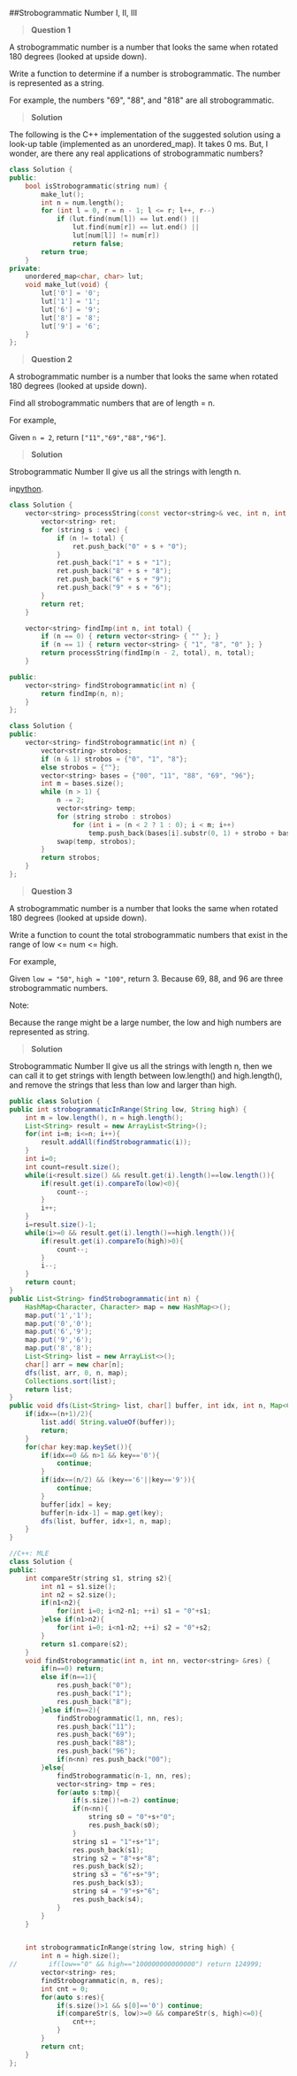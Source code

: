##Strobogrammatic Number I, II, III

>**Question 1**

A strobogrammatic number is a number that looks the same when rotated 180 degrees (looked at upside down).  

Write a function to determine if a number is strobogrammatic. The number is represented as a string.

For example, the numbers "69", "88", and "818" are all strobogrammatic.

>**Solution**

The following is the C++ implementation of the suggested solution using a look-up table (implemented as an unordered_map). It takes 0 ms. But, I wonder, are there any real applications of strobogrammatic numbers?  

```c++
class Solution {
public:
    bool isStrobogrammatic(string num) {
        make_lut();
        int n = num.length();
        for (int l = 0, r = n - 1; l <= r; l++, r--)
            if (lut.find(num[l]) == lut.end() ||  
                lut.find(num[r]) == lut.end() ||
                lut[num[l]] != num[r])
                return false;
        return true;
    }
private:
    unordered_map<char, char> lut;
    void make_lut(void) {
        lut['0'] = '0';
        lut['1'] = '1';
        lut['6'] = '9';
        lut['8'] = '8';
        lut['9'] = '6';
    }
};
```

>**Question 2**

A strobogrammatic number is a number that looks the same when rotated 180 degrees (looked at upside down).

Find all strobogrammatic numbers that are of length = n.

For example,

Given `n = 2`, return `["11","69","88","96"]`.


>**Solution**

Strobogrammatic Number II give us all the strings with length n.

in[python](https://leetcode.com/discuss/50405/3-lines-ruby-5-lines-python?show=50849#a50849).

```c++
class Solution {
    vector<string> processString(const vector<string>& vec, int n, int total) {
        vector<string> ret;
        for (string s : vec) {
            if (n != total) {
                ret.push_back("0" + s + "0");
            }
            ret.push_back("1" + s + "1");
            ret.push_back("8" + s + "8");
            ret.push_back("6" + s + "9");
            ret.push_back("9" + s + "6");
        }
        return ret;
    }

    vector<string> findImp(int n, int total) {
        if (n == 0) { return vector<string> { "" }; }
        if (n == 1) { return vector<string> { "1", "8", "0" }; }
        return processString(findImp(n - 2, total), n, total);
    }

public:
    vector<string> findStrobogrammatic(int n) {
        return findImp(n, n);
    }
};
```

```c++
class Solution {
public:
    vector<string> findStrobogrammatic(int n) {
        vector<string> strobos;
        if (n & 1) strobos = {"0", "1", "8"};
        else strobos = {""};
        vector<string> bases = {"00", "11", "88", "69", "96"};
        int m = bases.size();
        while (n > 1) {
            n -= 2;
            vector<string> temp;
            for (string strobo : strobos)
                for (int i = (n < 2 ? 1 : 0); i < m; i++)
                    temp.push_back(bases[i].substr(0, 1) + strobo + bases[i].substr(1));
            swap(temp, strobos);
        }
        return strobos;
    }
};
```

>**Question 3**

A strobogrammatic number is a number that looks the same when rotated 180 degrees (looked at upside down).

Write a function to count the total strobogrammatic numbers that exist in the range of low <= num <= high.

For example,

Given `low = "50"`, `high = "100"`, return 3. Because 69, 88, and 96 are three strobogrammatic numbers.

Note:

Because the range might be a large number, the low and high numbers are represented as string.

>**Solution**

Strobogrammatic Number II give us all the strings with length n, then we can call it to get strings with length between low.length() and high.length(), and remove the strings that less than low and larger than high.

```java
public class Solution {
public int strobogrammaticInRange(String low, String high) {
    int m = low.length(), n = high.length();
    List<String> result = new ArrayList<String>();
    for(int i=m; i<=n; i++){
        result.addAll(findStrobogrammatic(i));
    }
    int i=0;
    int count=result.size();
    while(i<result.size() && result.get(i).length()==low.length()){
        if(result.get(i).compareTo(low)<0){
            count--;
        }
        i++;
    }
    i=result.size()-1;
    while(i>=0 && result.get(i).length()==high.length()){
        if(result.get(i).compareTo(high)>0){
            count--;
        }
        i--;
    }
    return count;
}
public List<String> findStrobogrammatic(int n) {
    HashMap<Character, Character> map = new HashMap<>();
    map.put('1','1');
    map.put('0','0');
    map.put('6','9');
    map.put('9','6');
    map.put('8','8');
    List<String> list = new ArrayList<>();
    char[] arr = new char[n];
    dfs(list, arr, 0, n, map);
    Collections.sort(list);
    return list;
}
public void dfs(List<String> list, char[] buffer, int idx, int n, Map<Character, Character> map){
    if(idx==(n+1)/2){
        list.add( String.valueOf(buffer));
        return;
    }
    for(char key:map.keySet()){
        if(idx==0 && n>1 && key=='0'){
            continue;
        }
        if(idx==(n/2) && (key=='6'||key=='9')){
            continue;
        }
        buffer[idx] = key;
        buffer[n-idx-1] = map.get(key);
        dfs(list, buffer, idx+1, n, map);
    }
}

```

```c++
//C++: MLE
class Solution {
public:
    int compareStr(string s1, string s2){
        int n1 = s1.size();
        int n2 = s2.size();
        if(n1<n2){
            for(int i=0; i<n2-n1; ++i) s1 = "0"+s1;
        }else if(n1>n2){
            for(int i=0; i<n1-n2; ++i) s2 = "0"+s2;
        }
        return s1.compare(s2);
    }
    void findStrobogrammatic(int n, int nn, vector<string> &res) {
        if(n==0) return;
        else if(n==1){
            res.push_back("0");
            res.push_back("1");
            res.push_back("8");
        }else if(n==2){
            findStrobogrammatic(1, nn, res);
            res.push_back("11");
            res.push_back("69");
            res.push_back("88");
            res.push_back("96");
            if(n<nn) res.push_back("00");
        }else{
            findStrobogrammatic(n-1, nn, res);
            vector<string> tmp = res;
            for(auto s:tmp){
                if(s.size()!=n-2) continue;
                if(n<nn){
                    string s0 = "0"+s+"0";
                    res.push_back(s0);
                }
                string s1 = "1"+s+"1";
                res.push_back(s1);
                string s2 = "8"+s+"8";
                res.push_back(s2);
                string s3 = "6"+s+"9";
                res.push_back(s3);
                string s4 = "9"+s+"6";
                res.push_back(s4);
            }
        }
    }


    int strobogrammaticInRange(string low, string high) {
        int n = high.size();
//        if(low=="0" && high=="100000000000000") return 124999;
        vector<string> res;
        findStrobogrammatic(n, n, res);
        int cnt = 0;
        for(auto s:res){
            if(s.size()>1 && s[0]=='0') continue;
            if(compareStr(s, low)>=0 && compareStr(s, high)<=0){
                cnt++;
            }
        }
        return cnt;
    }
};
```
